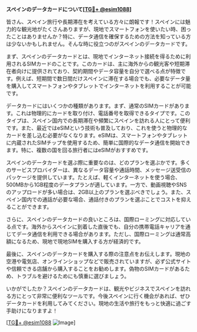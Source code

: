 **スペインのデータカードについて[[TG💪+ @esim1088](https://t.me/s/esim1088)]**

皆さん、スペイン旅行や長期滞在を考えている方々に朗報です！スペインには魅力的な観光地がたくさんありますが、現地でスマートフォンを使いたい時、困ったことはありませんか？特に、データ通信を確保するための方法を知っている方は少ないかもしれません。そんな時に役立つのがスペインのデータカードです。

まず、スペインのデータカードとは、現地でインターネット接続を得るために利用されるSIMカードのことです。このカードは、主に海外からの観光客や短期滞在者向けに提供されており、契約期間やデータ容量を自分で選べる点が特徴です。例えば、短期間で数日間だけスペインに滞在する場合でも、必要なデータ量を購入してスマートフォンやタブレットでインターネットを利用することが可能です。

データカードにはいくつかの種類があります。まず、通常のSIMカードがあります。これは物理的にカードを取り付け、電話番号を取得できるタイプです。このタイプは、スペイン国内での長期滞在や頻繁にスペインを訪れる人にとって便利です。また、最近ではeSIMという技術も普及しており、これを使うと物理的なカードを差し込む必要がなくなります。eSIMは、スマートフォンやタブレットに内蔵されたSIMチップを使用するため、簡単に国際的なデータ通信を開始できます。特に、複数の国を回る旅行者にはeSIMがおすすめです。

スペインのデータカードを選ぶ際に重要なのは、どのプランを選ぶかです。多くのサービスプロバイダーは、異なるデータ容量や通話時間、メッセージ送受信のパッケージを提供しています。たとえば、軽くインターネットを使う場合、500MBから1GB程度のデータプランが適しています。一方で、動画視聴やSNSのアップロードが多い場合は、2GB以上のプランを選ぶべきでしょう。また、スペイン国内での通話が必要な場合、通話付きのプランを選ぶことでコストを抑えることができます。

さらに、スペインのデータカードの良いところは、国際ローミングに対応している点です。海外からスペインに到着した直後でも、自分の携帯電話キャリアを通じてデータ通信を利用できる場合があります。ただし、国際ローミングは通常高額になるため、現地で現地SIMを購入する方が経済的です。

最後に、スペインのデータカードを購入する際の注意点をお伝えします。現地の空港や電気店、オンラインショップなどで販売されていますが、必ず公式サイトや信頼できる店舗から購入することをお勧めします。偽物のSIMカードがあるため、トラブルを避けるためにも慎重に選びましょう。

いかがでしたか？スペインのデータカードは、観光やビジネスでスペインを訪れる方にとって非常に便利なツールです。今後スペインに行く機会があれば、ぜひデータカードを利用してみてください。現地の生活や旅行をもっと快適に過ごす手助けになりますよ！

[[TG💪+ @esim1088](https://t.me/s/esim1088) ![Image](https://i.postimg.cc/Y0z9fWf4/image.png)]